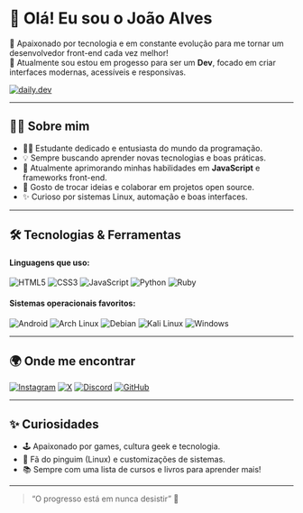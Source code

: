 # 👋 Olá! Eu sou o João Alves

🚀 Apaixonado por tecnologia e em constante evolução para me tornar um desenvolvedor front-end cada vez melhor!  
🎯 Atualmente sou estou em progesso para ser um **Dev**, focado em criar interfaces modernas, acessíveis e responsivas.

[![daily.dev](https://img.shields.io/badge/daily.dev-CE3DF3?style=for-the-badge&logo=daily.dev&logoColor=white)](https://app.daily.dev/alves404)

---

## 🧑‍💻 Sobre mim

- 👨‍🎓 Estudante dedicado e entusiasta do mundo da programação.
- 💡 Sempre buscando aprender novas tecnologias e boas práticas.
- 🌱 Atualmente aprimorando minhas habilidades em **JavaScript** e frameworks front-end.
- 💬 Gosto de trocar ideias e colaborar em projetos open source.
- ✨ Curioso por sistemas Linux, automação e boas interfaces.

---

## 🛠️ Tecnologias & Ferramentas

#### Linguagens que uso:
![HTML5](https://img.shields.io/badge/html5-%23E34F26.svg?style=for-the-badge&logo=html5&logoColor=white)
![CSS3](https://img.shields.io/badge/css3-%231572B6.svg?style=for-the-badge&logo=css3&logoColor=white)
![JavaScript](https://img.shields.io/badge/javascript-%23323330.svg?style=for-the-badge&logo=javascript&logoColor=%23F7DF1E)
![Python](https://img.shields.io/badge/python-3670A0?style=for-the-badge&logo=python&logoColor=ffdd54)
![Ruby](https://img.shields.io/badge/ruby-%23CC342D.svg?style=for-the-badge&logo=ruby&logoColor=white)

#### Sistemas operacionais favoritos:
![Android](https://img.shields.io/badge/Android-3DDC84?style=for-the-badge&logo=android&logoColor=white)
![Arch Linux](https://img.shields.io/badge/Arch%20Linux-1793D1?logo=arch-linux&logoColor=fff&style=for-the-badge)
![Debian](https://img.shields.io/badge/Debian-D70A53?style=for-the-badge&logo=debian&logoColor=white)
![Kali Linux](https://img.shields.io/badge/Kali-268BEE?style=for-the-badge&logo=kalilinux&logoColor=white)
![Windows](https://img.shields.io/badge/Windows-0078D6?style=for-the-badge&logo=windows&logoColor=white)

---

## 🌍 Onde me encontrar

[![Instagram](https://img.shields.io/badge/Instagram-%23E4405F.svg?style=for-the-badge&logo=Instagram&logoColor=white)](https://www.instagram.com/real.joao17/)
[![X](https://img.shields.io/badge/X-%23000000.svg?style=for-the-badge&logo=X&logoColor=white)](https://x.com/Alves1io)
[![Discord](https://img.shields.io/badge/Discord-%235865F2.svg?style=for-the-badge&logo=discord&logoColor=white)](https://discord.gg/fudZCf8A)
[![GitHub](https://img.shields.io/badge/github-%23121011.svg?style=for-the-badge&logo=github&logoColor=white)](https://github.com/Alves404)

---

## ✨ Curiosidades

- 🕹️ Apaixonado por games, cultura geek e tecnologia.
- 🐧 Fã do pinguim (Linux) e customizações de sistemas.
- 📚 Sempre com uma lista de cursos e livros para aprender mais!

---

> “O progresso está em nunca desistir” 🚀

